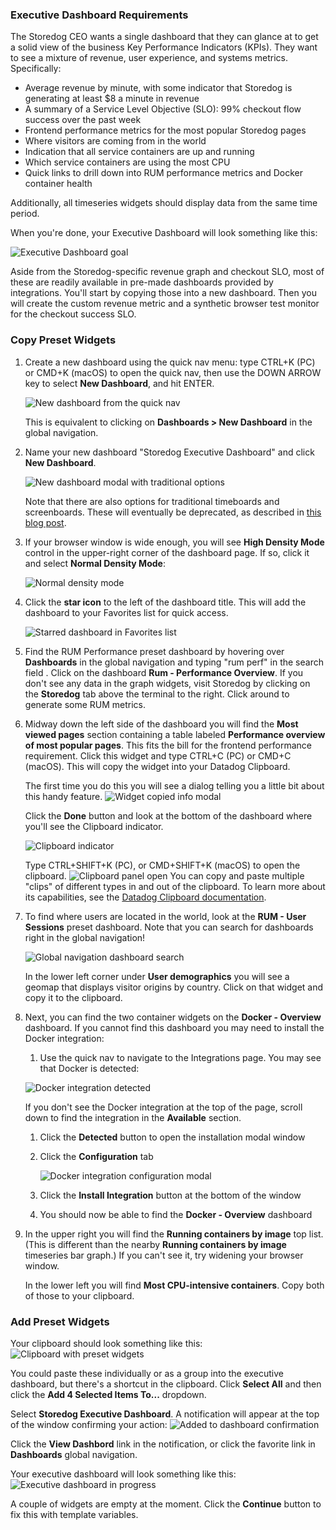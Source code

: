 ### Executive Dashboard Requirements
The Storedog CEO wants a single dashboard that they can glance at to get a solid view of the business Key Performance Indicators (KPIs). They want to see a mixture of revenue, user experience, and systems metrics. Specifically:

  - Average revenue by minute, with some indicator that Storedog is generating at least $8 a minute in revenue
  - A summary of a Service Level Objective (SLO): 99% checkout flow success over the past week
  - Frontend performance metrics for the most popular Storedog pages
  - Where visitors are coming from in the world
  - Indication that all service containers are up and running 
  - Which service containers are using the most CPU
  - Quick links to drill down into RUM performance metrics and Docker container health

Additionally, all timeseries widgets should display data from the same time period.

When you're done, your Executive Dashboard will look something like this:

![Executive Dashboard goal](./assets/completed_executive_dashboard.png)

Aside from the Storedog-specific revenue graph and checkout SLO, most of these are readily available in pre-made dashboards provided by integrations. You'll start by copying those into a new dashboard. Then you will create the custom revenue metric and a synthetic browser test monitor for the checkout success SLO.

### Copy Preset Widgets

1. Create a new dashboard using the quick nav menu: type CTRL+K (PC) or CMD+K (macOS) to open the quick nav, then use the DOWN ARROW key to select **New Dashboard**, and hit ENTER.

   ![New dashboard from the quick nav](./assets/quick_nav_new_dash.png)
   
   This is equivalent to clicking on **Dashboards > New Dashboard** in the global navigation.
1. Name your new dashboard "Storedog Executive Dashboard" and click **New Dashboard**.

   ![New dashboard modal with traditional options](./assets/new_dashboard_modal_traditional_options.png)

   Note that there are also options for traditional timeboards and screenboards. These will eventually be deprecated, as described in [this blog post](https://www.datadoghq.com/blog/datadog-dashboards/).
1. If your browser window is wide enough, you will see **High Density Mode** control in the upper-right corner of the dashboard page. If so, click it and select **Normal Density Mode**:

   ![Normal density mode](./assets/normal_density_mode.png)

1. Click the **star icon** to the left of the dashboard title. This will add the dashboard to your Favorites list for quick access.

   ![Starred dashboard in Favorites list](./assets/starred_dashboard_favorites.png)

1. Find the RUM Performance preset dashboard by hovering over **Dashboards** in the global navigation and typing "rum perf" in the search field . Click on the dashboard **Rum - Performance Overview**.
   If you don't see any data in the graph widgets, visit Storedog by clicking on the **Storedog** tab above the terminal to the right. Click around to generate some RUM metrics.
1. Midway down the left side of the dashboard you will find the **Most viewed pages** section containing a table labeled **Performance overview of most popular pages**. This fits the bill for the frontend performance requirement. Click this widget and type CTRL+C (PC) or CMD+C (macOS). This will copy the widget into your Datadog Clipboard. 

   The first time you do this you will see a dialog telling you a little bit about this handy feature. ![Widget copied info modal](./assets/widget_copied_modal.png)
   
   Click the **Done** button and look at the bottom of the dashboard where you'll see the Clipboard indicator.
   
   ![Clipboard indicator](./assets/clipboard_indicator.png)

   Type CTRL+SHIFT+K (PC), or CMD+SHIFT+K (macOS) to open the clipboard. ![Clipboard panel open](./assets/clipboard_panel_open.png) You can copy and paste multiple "clips" of different types in and out of the clipboard. To learn more about its capabilities, see the [Datadog Clipboard documentation](https://docs.datadoghq.com/monitors/incident_management/datadog_clipboard/).
1. To find where users are located in the world, look at the **RUM - User Sessions** preset dashboard. Note that you can search for dashboards right in the global navigation!

   ![Global navigation dashboard search](./assets/global_nav_dash_search.png)

   In the lower left corner under **User demographics** you will see a geomap that displays visitor origins by country. Click on that widget and copy it to the clipboard.
1. Next, you can find the two container widgets on the **Docker - Overview** dashboard.
   If you cannot find this dashboard you may need to install the Docker integration: 
   
   1. Use the quick nav to navigate to the Integrations page. You may see that Docker is detected:

   ![Docker integration detected](./assets/docker_integration_detected.png)

   If you don't see the Docker integration at the top of the page, scroll down to find the integration in the **Available** section.

   1. Click the **Detected** button to open the installation modal window
   1. Click the **Configuration** tab

      ![Docker integration configuration modal](./assets/install_docker_integration.png)

   1. Click the **Install Integration** button at the bottom of the window
   1. You should now be able to find the  **Docker - Overview** dashboard

1. In the upper right you will find the **Running containers by image** top list. (This is different than the nearby **Running containers by image** timeseries bar graph.) If you can't see it, try widening your browser window.

   In the lower left you will find **Most CPU-intensive containers**. Copy both of those to your clipboard.

### Add Preset Widgets
Your clipboard should look something like this: ![Clipboard with preset widgets](./assets/clipboard_with_widgets.png)

You could paste these individually or as a group into the executive dashboard, but there's a shortcut in the clipboard. Click **Select All** and then click the **Add 4 Selected Items To...** dropdown.

Select **Storedog Executive Dashboard**. A notification will appear at the top of the window confirming your action: ![Added to dashboard confirmation](./assets/added_to_dash_confirmation.png)

Click the **View Dashbord** link in the notification, or click the favorite link in **Dashboards** global navigation.

Your executive dashboard will look something like this: ![Executive dashboard in progress](./assets/exec_dash_in_progress.png)

A couple of widgets are empty at the moment. Click the **Continue** button to fix this with template variables.